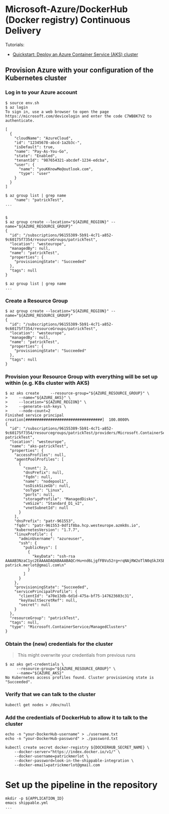 # Microsoft-Azure/DockerHub (Docker registry) Continuous Delivery

Tutorials:

* [Quickstart: Deploy an Azure Container Service (AKS) cluster](https://docs.microsoft.com/en-us/azure/aks/kubernetes-walkthrough)

## Provision Azure with your configuration of the Kubernetes cluster


### Log in to your Azure account


```shell
$ source env.sh
$ az login
To sign in, use a web browser to open the page https://microsoft.com/devicelogin and enter the code C7WB8K7VZ to authenticate.

[
  {
    "cloudName": "AzureCloud",
    "id": "12345678-abcd-1a2b3c-",
    "isDefault": true,
    "name": "Pay-As-You-Go",
    "state": "Enabled",
    "tenantId": "987654321-abcdef-1234-edcba",
    "user": {
      "name": "youKKnowMe@outlook.com",
      "type": "user"
    }
  }
]

```


```shell
$ az group list | grep name
    "name": "patrickTest",
...


$
$ az group create --location="${AZURE_REGION}" --name="${AZURE_RESOURCE_GROUP}"
{
  "id": "/subscriptions/96155389-5b91-4c71-a852-9c60175f7354/resourceGroups/patrickTest",
  "location": "westeurope",
  "managedBy": null,
  "name": "patrickTest",
  "properties": {
    "provisioningState": "Succeeded"
  },
  "tags": null
}

$ az group list | grep name
...

```

### Create a Resource Group

```shell
$ az group create --location="${AZURE_REGION}" --name="${AZURE_RESOURCE_GROUP}"
{
  "id": "/subscriptions/96155389-5b91-4c71-a852-9c60175f7354/resourceGroups/patrickTest",
  "location": "westeurope",
  "managedBy": null,
  "name": "patrickTest",
  "properties": {
    "provisioningState": "Succeeded"
  },
  "tags": null
}

```


###  Provision your Resource Group with everything will be set up within (e.g. K8s cluster with AKS)

```shell
$ az aks create     --resource-group="${AZURE_RESOURCE_GROUP}" \
>     --name="${AZURE_AKS}" \
>     --location="${AZURE_REGION}" \
>     --generate-ssh-keys \
>     --node-count=2
Finished service principal creation[##################################]  100.0000%
{
  "id": "/subscriptions/96155389-5b91-4c71-a852-9c60175f7354/resourcegroups/patrickTest/providers/Microsoft.ContainerService/managedClusters/aks-patrickTest",
  "location": "westeurope",
  "name": "aks-patrickTest",
  "properties": {
    "accessProfiles": null,
    "agentPoolProfiles": [
      {
        "count": 2,
        "dnsPrefix": null,
        "fqdn": null,
        "name": "nodepool1",
        "osDiskSizeGb": null,
        "osType": "Linux",
        "ports": null,
        "storageProfile": "ManagedDisks",
        "vmSize": "Standard_D1_v2",
        "vnetSubnetId": null
      }
    ],
    "dnsPrefix": "patr-961553",
    "fqdn": "patr-961553-0df1f8ba.hcp.westeurope.azmk8s.io",
    "kubernetesVersion": "1.7.7",
    "linuxProfile": {
      "adminUsername": "azureuser",
      "ssh": {
        "publicKeys": [
          {
            "keyData": "ssh-rsa AAAAB3NzaC1yc2EAAAADAQABAAABAQCrHu+nd6LjgfFBVu52rg+rqNAjRW2oTlN0qSkJXSBDdxTMgo7Amjw5yuy2Z2u5kiY00PWzeqmCQLvF3x4w2mYaBEPi47FMZu1S3ijRwz5gVN/eT2QH6j1JKC8o6lz2+c5VGms7MOWM7S589vJGbG8gFCTh4/N1ZmIqAPRmVi3iWp+ZOLIioGJJcT5dZItQIWToArNRG7fPKZqO7KAgKwmMMEfHmiuV9Ci2qMy2O+KlpirxEANIcBcQC+LuXxo7qrT2PdpXk2uQFqFWzanRZRU3IplWa0tVwGhL14g1WlXdtSQJ4si94eyf8OSAzljTvqxvjwXtZUNhpm8UnOOCcgrD patrick.merlot@gmail.com\n"
          }
        ]
      }
    },
    "provisioningState": "Succeeded",
    "servicePrincipalProfile": {
      "clientId": "a70e13db-6d1d-475a-bf75-147623603c31",
      "keyVaultSecretRef": null,
      "secret": null
    }
  },
  "resourceGroup": "patrickTest",
  "tags": null,
  "type": "Microsoft.ContainerService/ManagedClusters"
}
```

### Obtain the (new) credentials for the cluster

> This might overwrite your credentials from previous runs

```shell
$ az aks get-credentials \
     --resource-group="${AZURE_RESOURCE_GROUP}" \
     --name="${AZURE_AKS}"
No Kubernetes access profiles found. Cluster provisioning state is "Succeeded".
```

### Verify that we can talk to the cluster

```shell
kubectl get nodes > /dev/null
```


### Add the credentials of DockerHub to allow it to talk to the cluster

```shell
echo -n "your-DockerHub-username" > ./username.txt
echo -n "your-DockerHub-password" > ./password.txt

kubectl create secret docker-registry ${DOCKERHUB_SECRET_NAME} \
    --docker-server="https://index.docker.io/v1/" \
    --docker-username=patrickmerlot \
    --docker-password=look-in-the-shippable-integration \
    --docker-email=patrickmerlot@gmail.com
```


# Set up the pipeline in the repository

```shell
mkdir -p ${APPLICATION_ID}
emacs shippable.yml
...
```